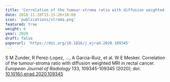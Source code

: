 ```yaml
---
title: 'Correlation of the tumour-stroma ratio with diffusion weighted MRI in rectal cancer'
date: 2018-11-28T15:15:26+10:00
icon: 'publications/stroma.png'
featured: true
weight: 6
year: 2020
draft: false
paperurl: 'https://doi.org/10.1016/j.ejrad.2020.109345'
---
```


S M Zunder, R Perez-Lopez, ..., A Garcia-Ruiz, et al. W E Mesker. Correlation of the tumour-stroma ratio with diffusion weighted MRI in rectal cancer. *European Journal of Radiology* 133, 109345-109345 (2020); doi: [10.1016/j.ejrad.2020.109345](https://doi.org/10.1016/j.ejrad.2020.109345)
